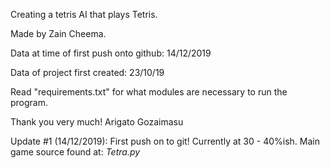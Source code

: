 Creating a tetris AI that plays Tetris. 

Made by Zain Cheema. 

Data at time of first push onto github: 14/12/2019

Data of project first created: 23/10/19

Read "requirements.txt" for what modules are necessary to run the program. 

Thank you very much! Arigato Gozaimasu

Update #1 (14/12/2019): First push on to git! Currently at 30 - 40%ish. Main game source found at: *Tetra.py*
